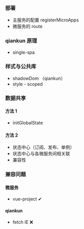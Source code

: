 ### 部署

- 主服务的配置 registerMicroApps
- 微服务的 route


### qiankun 原理

- single-spa

### 样式与公共库

- shadowDom （qiankun）
- style - scoped

### 数据共享

#### 方法 1

- initGlobalState

#### 方法 2

- 状态中心（订阅、发布、单例）
- 状态中心与各微服务间相关联
- 兼容性

### 兼容问题

#### 微服务

- vue-project ✔

#### qiankun

- fetch IE ❌

